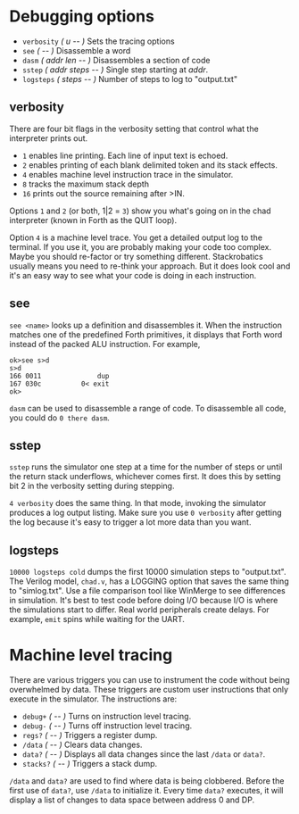 # Debugging options

- `verbosity` *( u -- )* Sets the tracing options
- `see` *( <name> -- )* Disassemble a word
- `dasm` *( addr len -- )* Disassembles a section of code
- `sstep` *( addr steps -- )* Single step starting at *addr*.
- `logsteps` *( steps -- )* Number of steps to log to "output.txt"

## verbosity

There are four bit flags in the verbosity setting that control what the
interpreter prints out.

- `1` enables line printing. Each line of input text is echoed.
- `2` enables printing of each blank delimited token and its stack effects.
- `4` enables machine level instruction trace in the simulator.
- `8` tracks the maximum stack depth
- `16` prints out the source remaining after >IN.

Options `1` and `2` (or both, 1|2 = `3`) show you what's going on in the
chad interpreter (known in Forth as the QUIT loop).

Option `4` is a machine level trace.
You get a detailed output log to the terminal.
If you use it, you are probably making your code too complex.
Maybe you should re-factor or try something different.
Stackrobatics usually means you need to re-think your approach.
But it does look cool and it's an easy way to see what your code is doing
in each instruction.

## see

`see <name>` looks up a definition and disassembles it.
When the instruction matches one of the predefined Forth primitives,
it displays that Forth word instead of the packed ALU instruction.
For example,

```
ok>see s>d
s>d
166 0011              dup
167 030c          0< exit
ok>
```

`dasm` can be used to disassemble a range of code.
To disassemble all code, you could do `0 there dasm`.

## sstep

`sstep` runs the simulator one step at a time for the number of steps
or until the return stack underflows, whichever comes first.
It does this by setting bit 2 in the verbosity setting during stepping.

`4 verbosity` does the same thing.
In that mode, invoking the simulator produces a log output listing. 
Make sure you use `0 verbosity` after getting the log because it's easy
to trigger a lot more data than you want.

## logsteps

`10000 logsteps cold` dumps the first 10000 simulation steps to "output.txt".
The Verilog model, `chad.v`, has a LOGGING option that saves the same thing
to "simlog.txt". Use a file comparison tool like WinMerge to see
differences in simulation. It's best to test code before doing I/O because
I/O is where the simulations start to differ. Real world peripherals
create delays. For example, `emit` spins while waiting for the UART.

# Machine level tracing

There are various triggers you can use to instrument the code without being
overwhelmed by data.
These triggers are custom user instructions that only execute in the simulator.
The instructions are:

- `debug+` *( -- )* Turns on instruction level tracing.
- `debug-` *( -- )* Turns off instruction level tracing.
- `regs?` *( -- )* Triggers a register dump.
- `/data` *( -- )* Clears data changes.
- `data?` *( -- )* Displays all data changes since the last `/data` or `data?`.
- `stacks?` *( -- )* Triggers a stack dump.

`/data` and `data?` are used to find where data is being clobbered.
Before the first use of `data?`, use `/data` to initialize it.
Every time `data?` executes, it will display a list of changes to data space
between address 0 and DP.
